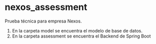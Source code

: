 # nexos_assessment
Prueba técnica para empresa Nexos.
1. En la carpeta model se encuentra el modelo de base de datos.
2. En la carpeta assessment se encuentra el Backend de Spring Boot
